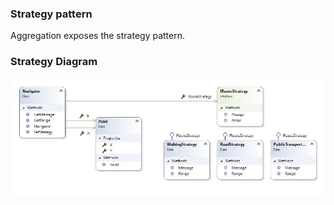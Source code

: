 ### Strategy pattern

Aggregation exposes the strategy pattern. 

### Strategy Diagram

![Decorator diagram](/DesignPatterns/StrategyLibrary/StrategyDiagram.JPG?raw=true )